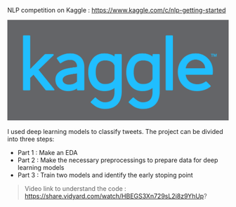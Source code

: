 
NLP competition on Kaggle : https://www.kaggle.com/c/nlp-getting-started

<img src='kaggle.png'>

I used deep learning models to classify tweets.
The project can be divided into three steps:

- Part 1 : Make an EDA
- Part 2 : Make the necessary preprocessings to prepare data for deep learning models
- Part 3 : Train two models and identify the early stoping point

> Video link to understand the code : https://share.vidyard.com/watch/HBEGS3Xn729sL2i8z9YhUp?
